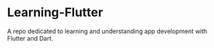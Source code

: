 # Learning-Flutter
A repo dedicated to learning and understanding app development with Flutter and Dart.
